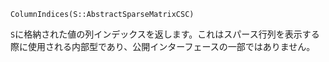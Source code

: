 ```
ColumnIndices(S::AbstractSparseMatrixCSC)
```

`S`に格納された値の列インデックスを返します。これはスパース行列を表示する際に使用される内部型であり、公開インターフェースの一部ではありません。
